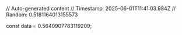 // Auto-generated content
// Timestamp: 2025-06-01T11:41:03.984Z
// Random: 0.5181164013155573

const data = 0.5640907783119209;